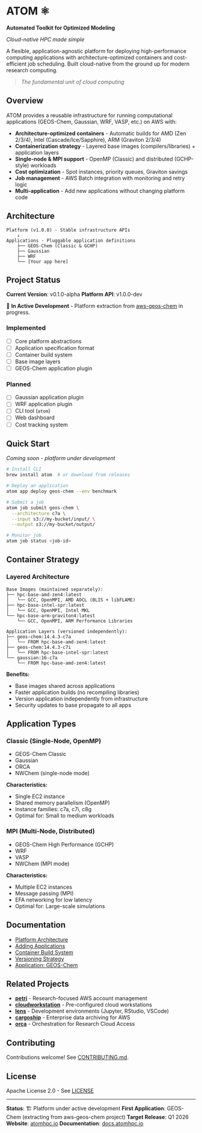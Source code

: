 # ATOM ⚛️

**Automated Toolkit for Optimized Modeling**

*Cloud-native HPC made simple*

A flexible, application-agnostic platform for deploying high-performance computing applications with architecture-optimized containers and cost-efficient job scheduling. Built cloud-native from the ground up for modern research computing.

> *The fundamental unit of cloud computing*

## Overview

ATOM provides a reusable infrastructure for running computational applications (GEOS-Chem, Gaussian, WRF, VASP, etc.) on AWS with:

- **Architecture-optimized containers** - Automatic builds for AMD (Zen 2/3/4), Intel (Cascade/Ice/Sapphire), ARM (Graviton 2/3/4)
- **Containerization strategy** - Layered base images (compilers/libraries) + application layers
- **Single-node & MPI support** - OpenMP (Classic) and distributed (GCHP-style) workloads
- **Cost optimization** - Spot instances, priority queues, Graviton savings
- **Job management** - AWS Batch integration with monitoring and retry logic
- **Multi-application** - Add new applications without changing platform code

## Architecture

```
Platform (v1.0.0) - Stable infrastructure APIs
    ↓
Applications - Pluggable application definitions
    ├── GEOS-Chem (Classic & GCHP)
    ├── Gaussian
    ├── WRF
    └── [Your app here]
```

## Project Status

**Current Version**: v0.1.0-alpha
**Platform API**: v1.0.0-dev

🚧 **In Active Development** - Platform extraction from [aws-geos-chem](https://github.com/scttfrdmn/aws-geos-chem) in progress.

### Implemented
- [ ] Core platform abstractions
- [ ] Application specification format
- [ ] Container build system
- [ ] Base image layers
- [ ] GEOS-Chem application plugin

### Planned
- [ ] Gaussian application plugin
- [ ] WRF application plugin
- [ ] CLI tool (`atom`)
- [ ] Web dashboard
- [ ] Cost tracking system

## Quick Start

*Coming soon - platform under development*

```bash
# Install CLI
brew install atom  # or download from releases

# Deploy an application
atom app deploy geos-chem --env benchmark

# Submit a job
atom job submit geos-chem \
  --architecture c7a \
  --input s3://my-bucket/input/ \
  --output s3://my-bucket/output/

# Monitor job
atom job status <job-id>
```

## Container Strategy

### Layered Architecture

```
Base Images (maintained separately):
├── hpc-base-amd-zen4:latest
│   └── GCC, OpenMPI, AMD AOCL (BLIS + libFLAME)
├── hpc-base-intel-spr:latest
│   └── GCC, OpenMPI, Intel MKL
└── hpc-base-arm-graviton4:latest
    └── GCC, OpenMPI, ARM Performance Libraries

Application Layers (versioned independently):
├── geos-chem:14.4.3-c7a
│   └── FROM hpc-base-amd-zen4:latest
├── geos-chem:14.4.3-c7i
│   └── FROM hpc-base-intel-spr:latest
└── gaussian:16-c7a
    └── FROM hpc-base-amd-zen4:latest
```

**Benefits:**
- Base images shared across applications
- Faster application builds (no recompiling libraries)
- Version application independently from infrastructure
- Security updates to base propagate to all apps

## Application Types

### Classic (Single-Node, OpenMP)
- GEOS-Chem Classic
- Gaussian
- ORCA
- NWChem (single-node mode)

**Characteristics:**
- Single EC2 instance
- Shared memory parallelism (OpenMP)
- Instance families: c7a, c7i, c8g
- Optimal for: Small to medium workloads

### MPI (Multi-Node, Distributed)
- GEOS-Chem High Performance (GCHP)
- WRF
- VASP
- NWChem (MPI mode)

**Characteristics:**
- Multiple EC2 instances
- Message passing (MPI)
- EFA networking for low latency
- Optimal for: Large-scale simulations

## Documentation

- [Platform Architecture](https://atomhpc.io/platform/architecture)
- [Adding Applications](https://atomhpc.io/platform/adding-applications)
- [Container Build System](https://atomhpc.io/platform/containers)
- [Versioning Strategy](https://atomhpc.io/platform/versioning)
- [Application: GEOS-Chem](https://atomhpc.io/applications/geos-chem)

## Related Projects

- **[petri](https://github.com/scttfrdmn/petri)** - Research-focused AWS account management
- **[cloudworkstation](https://github.com/scttfrdmn/cloudworkstation)** - Pre-configured cloud workstations
- **[lens](https://github.com/scttfrdmn/aws-ide)** - Development environments (Jupyter, RStudio, VSCode)
- **[cargoship](https://github.com/scttfrdmn/cargoship)** - Enterprise data archiving for AWS
- **[orca](https://github.com/scttfrdmn/orca)** - Orchestration for Research Cloud Access

## Contributing

Contributions welcome! See [CONTRIBUTING.md](CONTRIBUTING.md).

## License

Apache License 2.0 - See [LICENSE](LICENSE)

---

**Status**: 🏗️ Platform under active development
**First Application**: GEOS-Chem (extracting from aws-geos-chem project)
**Target Release**: Q1 2026
**Website**: [atomhpc.io](https://atomhpc.io)
**Documentation**: [docs.atomhpc.io](https://docs.atomhpc.io)
